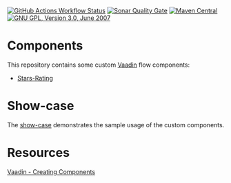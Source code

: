 [![GitHub Actions Workflow Status](https://img.shields.io/github/actions/workflow/status/sam42r/vaadin/maven.yml?label=Build)](https://github.com/Sam42R/vaadin/actions?query=branch%3Amain)
[![Sonar Quality Gate](https://img.shields.io/sonar/quality_gate/Sam42R_vaadin?server=https%3A%2F%2Fsonarcloud.io&label=Quality%20Gate)](https://sonarcloud.io/project/overview?id=Sam42R_vaadin)
[![Maven Central](https://img.shields.io/maven-central/v/io.github.sam42r/stars-rating.svg?label=Maven%20Central)](https://central.sonatype.com/artifact/io.github.sam42r/stars-rating)
[![GNU GPL, Version 3.0, June 2007](https://img.shields.io/github/license/sam42r/semver-maven-plugin.svg?label=License)](https://www.gnu.org/licenses/gpl-3.0.txt)

# Components

This repository contains some custom [Vaadin](https://vaadin.com/flow) flow components:
- [Stars-Rating](stars-rating/README.md)

# Show-case

The [show-case](vaadin-show-case/README.md) demonstrates the sample usage of the custom components.

# Resources

[Vaadin - Creating Components](https://vaadin.com/docs/latest/flow/create-ui/creating-components)
